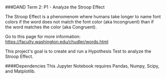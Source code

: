 ###DAND Term 2: P1 - Analyze the Stroop Effect

The Stroop Effect is a phenomenom where humans take longer to name font colors if
the word does not match the font color (aka Incongruent) than if the word matches
the color (aka Congruent).

Go to this page for more information:
https://faculty.washington.edu/chudler/words.html

This project's goal is to create and run a Hypothesis Test to analyze the Stroop Effect.

####Dependencies
This Jupyter Notebook requires Pandas, Numpy, Scipy, and Matplotlib.

